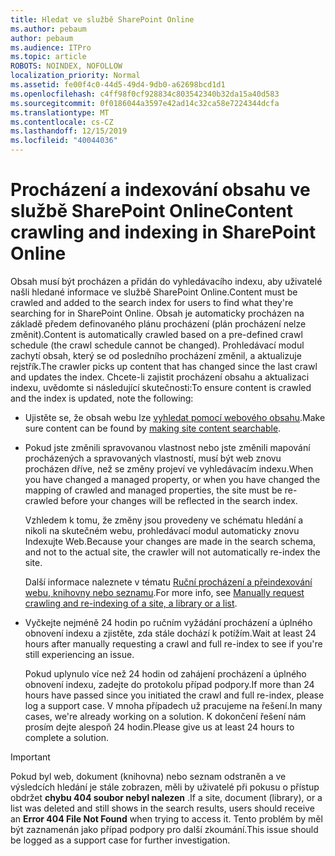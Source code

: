 ```yaml
---
title: Hledat ve službě SharePoint Online
ms.author: pebaum
author: pebaum
ms.audience: ITPro
ms.topic: article
ROBOTS: NOINDEX, NOFOLLOW
localization_priority: Normal
ms.assetid: fe00f4c0-44d5-49d4-9db0-a62698bcd1d1
ms.openlocfilehash: c4ff98f0cf928834c803542340b32da15a40d583
ms.sourcegitcommit: 0f0186044a3597e42ad14c32ca58e7224344dcfa
ms.translationtype: MT
ms.contentlocale: cs-CZ
ms.lasthandoff: 12/15/2019
ms.locfileid: "40044036"
---
```

# <a name="content-crawling-and-indexing-in-sharepoint-online"></a><span data-ttu-id="fc3dc-102">Procházení a indexování obsahu ve službě SharePoint Online</span><span class="sxs-lookup"><span data-stu-id="fc3dc-102">Content crawling and indexing in SharePoint Online</span></span>

<span data-ttu-id="fc3dc-103">Obsah musí být procházen a přidán do vyhledávacího indexu, aby uživatelé našli hledané informace ve službě SharePoint Online.</span><span class="sxs-lookup"><span data-stu-id="fc3dc-103">Content must be crawled and added to the search index for users to find what they're searching for in SharePoint Online.</span></span> <span data-ttu-id="fc3dc-104">Obsah je automaticky procházen na základě předem definovaného plánu procházení (plán procházení nelze změnit).</span><span class="sxs-lookup"><span data-stu-id="fc3dc-104">Content is automatically crawled based on a pre-defined crawl schedule (the crawl schedule cannot be changed).</span></span> <span data-ttu-id="fc3dc-105">Prohledávací modul zachytí obsah, který se od posledního procházení změnil, a aktualizuje rejstřík.</span><span class="sxs-lookup"><span data-stu-id="fc3dc-105">The crawler picks up content that has changed since the last crawl and updates the index.</span></span> <span data-ttu-id="fc3dc-106">Chcete-li zajistit procházení obsahu a aktualizaci indexu, uvědomte si následující skutečnosti:</span><span class="sxs-lookup"><span data-stu-id="fc3dc-106">To ensure content is crawled and the index is updated, note the following:</span></span>

- <span data-ttu-id="fc3dc-107">Ujistěte se, že obsah webu lze [vyhledat pomocí webového obsahu](https://docs.microsoft.com/sharepoint/make-site-content-searchable).</span><span class="sxs-lookup"><span data-stu-id="fc3dc-107">Make sure content can be found by [making site content searchable](https://docs.microsoft.com/sharepoint/make-site-content-searchable).</span></span>

- <span data-ttu-id="fc3dc-108">Pokud jste změnili spravovanou vlastnost nebo jste změnili mapování procházených a spravovaných vlastností, musí být web znovu procházen dříve, než se změny projeví ve vyhledávacím indexu.</span><span class="sxs-lookup"><span data-stu-id="fc3dc-108">When you have changed a managed property, or when you have changed the mapping of crawled and managed properties, the site must be re-crawled before your changes will be reflected in the search index.</span></span> 

    <span data-ttu-id="fc3dc-109">Vzhledem k tomu, že změny jsou provedeny ve schématu hledání a nikoli na skutečném webu, prohledávací modul automaticky znovu Indexujte Web.</span><span class="sxs-lookup"><span data-stu-id="fc3dc-109">Because your changes are made in the search schema, and not to the actual site, the crawler will not automatically re-index the site.</span></span> 

    <span data-ttu-id="fc3dc-110">Další informace naleznete v tématu [Ruční procházení a přeindexování webu, knihovny nebo seznamu](https://docs.microsoft.com/sharepoint/crawl-site-conten).</span><span class="sxs-lookup"><span data-stu-id="fc3dc-110">For more info, see [Manually request crawling and re-indexing of a site, a library or a list](https://docs.microsoft.com/sharepoint/crawl-site-conten).</span></span>

- <span data-ttu-id="fc3dc-111">Vyčkejte nejméně 24 hodin po ručním vyžádání procházení a úplného obnovení indexu a zjistěte, zda stále dochází k potížím.</span><span class="sxs-lookup"><span data-stu-id="fc3dc-111">Wait at least 24 hours after manually requesting a crawl and full re-index to see if you're still experiencing an issue.</span></span> 

    <span data-ttu-id="fc3dc-112">Pokud uplynulo více než 24 hodin od zahájení procházení a úplného obnovení indexu, zadejte do protokolu případ podpory.</span><span class="sxs-lookup"><span data-stu-id="fc3dc-112">If more than 24 hours have passed since you initiated the crawl and full re-index, please log a support case.</span></span> <span data-ttu-id="fc3dc-113">V mnoha případech už pracujeme na řešení.</span><span class="sxs-lookup"><span data-stu-id="fc3dc-113">In many cases, we're already working on a solution.</span></span> <span data-ttu-id="fc3dc-114">K dokončení řešení nám prosím dejte alespoň 24 hodin.</span><span class="sxs-lookup"><span data-stu-id="fc3dc-114">Please give us at least 24 hours to complete a solution.</span></span>

> [!IMPORTANT]
> <span data-ttu-id="fc3dc-115">Pokud byl web, dokument (knihovna) nebo seznam odstraněn a ve výsledcích hledání je stále zobrazen, měli by uživatelé při pokusu o přístup obdržet **chybu 404 soubor nebyl nalezen** .</span><span class="sxs-lookup"><span data-stu-id="fc3dc-115">If a site, document (library), or a list was deleted and still shows in the search results, users should receive an **Error 404 File Not Found** when trying to access it.</span></span> <span data-ttu-id="fc3dc-116">Tento problém by měl být zaznamenán jako případ podpory pro další zkoumání.</span><span class="sxs-lookup"><span data-stu-id="fc3dc-116">This issue should be logged as a support case for further investigation.</span></span> 



